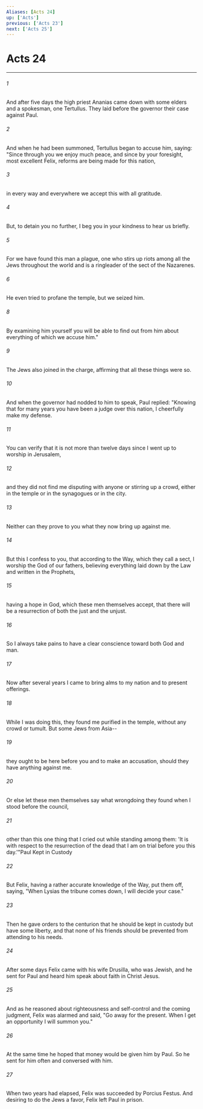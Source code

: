 ```yaml
---
Aliases: [Acts 24]
up: ['Acts']
previous: ['Acts 23']
next: ['Acts 25']
---
```

# Acts 24
***



###### 1 
And after five days the high priest Ananias came down with some elders and a spokesman, one Tertullus. They laid before the governor their case against Paul. 

###### 2 
And when he had been summoned, Tertullus began to accuse him, saying: "Since through you we enjoy much peace, and since by your foresight, most excellent Felix, reforms are being made for this nation, 

###### 3 
in every way and everywhere we accept this with all gratitude. 

###### 4 
But, to detain you no further, I beg you in your kindness to hear us briefly. 

###### 5 
For we have found this man a plague, one who stirs up riots among all the Jews throughout the world and is a ringleader of the sect of the Nazarenes. 

###### 6 
He even tried to profane the temple, but we seized him. 

###### 8 
By examining him yourself you will be able to find out from him about everything of which we accuse him." 

###### 9 
The Jews also joined in the charge, affirming that all these things were so. 

###### 10 
And when the governor had nodded to him to speak, Paul replied: "Knowing that for many years you have been a judge over this nation, I cheerfully make my defense. 

###### 11 
You can verify that it is not more than twelve days since I went up to worship in Jerusalem, 

###### 12 
and they did not find me disputing with anyone or stirring up a crowd, either in the temple or in the synagogues or in the city. 

###### 13 
Neither can they prove to you what they now bring up against me. 

###### 14 
But this I confess to you, that according to the Way, which they call a sect, I worship the God of our fathers, believing everything laid down by the Law and written in the Prophets, 

###### 15 
having a hope in God, which these men themselves accept, that there will be a resurrection of both the just and the unjust. 

###### 16 
So I always take pains to have a clear conscience toward both God and man. 

###### 17 
Now after several years I came to bring alms to my nation and to present offerings. 

###### 18 
While I was doing this, they found me purified in the temple, without any crowd or tumult. But some Jews from Asia-- 

###### 19 
they ought to be here before you and to make an accusation, should they have anything against me. 

###### 20 
Or else let these men themselves say what wrongdoing they found when I stood before the council, 

###### 21 
other than this one thing that I cried out while standing among them: 'It is with respect to the resurrection of the dead that I am on trial before you this day.'"Paul Kept in Custody 

###### 22 
But Felix, having a rather accurate knowledge of the Way, put them off, saying, "When Lysias the tribune comes down, I will decide your case." 

###### 23 
Then he gave orders to the centurion that he should be kept in custody but have some liberty, and that none of his friends should be prevented from attending to his needs. 

###### 24 
After some days Felix came with his wife Drusilla, who was Jewish, and he sent for Paul and heard him speak about faith in Christ Jesus. 

###### 25 
And as he reasoned about righteousness and self-control and the coming judgment, Felix was alarmed and said, "Go away for the present. When I get an opportunity I will summon you." 

###### 26 
At the same time he hoped that money would be given him by Paul. So he sent for him often and conversed with him. 

###### 27 
When two years had elapsed, Felix was succeeded by Porcius Festus. And desiring to do the Jews a favor, Felix left Paul in prison.
